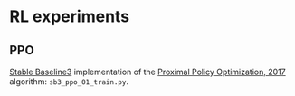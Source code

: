 # RL experiments

## PPO

[Stable Baseline3](https://stable-baselines3.readthedocs.io/en/master/modules/ppo.html) implementation
of the [Proximal Policy Optimization, 2017](https://arxiv.org/abs/1707.06347) algorithm:
`sb3_ppo_01_train.py`.


